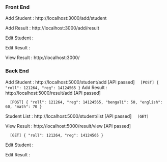 ### Front End
Add Student		: http://localhost:3000/add/student

Add Result		: http://localhost:3000/add/result

Edit Student	: 

Edit Result		: 

View Result		: http://localhost:3000/


### Back End
Add Student		: http://localhost:5000/student/add		[API passed] 
`	[POST]
	{
		"roll": 121264,
		"reg": 14124565
	}
`
Add Result		: http://localhost:5000/result/add		[API passed]

`	[POST]
	{
		"roll": 121264,
		"reg": 14124565,
		"bengali": 50,
		"english": 60,
		"math": 70
	}
`

Student List	: http://localhost:5000/student/list	[API passed]
`	[GET]
`

View Result		: http://localhost:5000/result/view		[API passed]

`	[GET]
	{
		"roll": 121264,
		"reg": 14124565
	}
`

Edit Student	:

Edit Result		: 